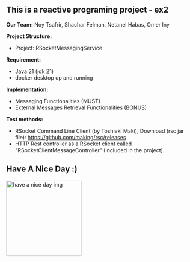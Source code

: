 ## This is a reactive programing project - ex2

**Our Team:**
 Noy Tsafrir, Shachar Felman, Netanel Habas, Omer Iny

**Project Structure:**
- Project: RSocketMessagingService

**Requirement:**
- Java 21 (jdk 21)
- docker desktop up and running

**Implementation:**
- Messaging Functionalities (MUST)
- External Messages Retrieval Functionalities (BONUS)

**Test methods:**
- RSocket Command Line Client (by Toshiaki Maki), Download (rsc jar file): https://github.com/making/rsc/releases
- HTTP Rest controller as a RSocket client called "RSocketClientMessageController" (Included in the project).


## Have A Nice Day :) 
<img src=https://www.pngall.com/wp-content/uploads/13/Stitch-PNG-Image-HD.png alt="have a nice day img" width="200" height="200" />